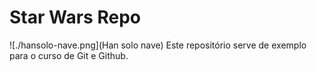 # Star Wars Repo
![./hansolo-nave.png](Han solo nave)
Este repositório serve de exemplo para o curso de Git e Github.
